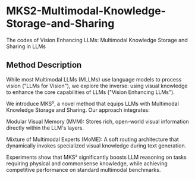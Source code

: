 # MKS2-Multimodal-Knowledge-Storage-and-Sharing
The codes of Vision Enhancing LLMs: Multimodal Knowledge Storage and Sharing in LLMs


## Method Description

While most Multimodal LLMs (MLLMs) use language models to process vision ("LLMs for Vision"), we explore the inverse: using visual knowledge to enhance the core capabilities of LLMs ("Vision Enhancing LLMs").

We introduce MKS², a novel method that equips LLMs with Multimodal Knowledge Storage and Sharing. Our approach integrates:

Modular Visual Memory (MVM): Stores rich, open-world visual information directly within the LLM's layers.

Mixture of Multimodal Experts (MoME): A soft routing architecture that dynamically invokes specialized visual knowledge during text generation.

Experiments show that MKS² significantly boosts LLM reasoning on tasks requiring physical and commonsense knowledge, while achieving competitive performance on standard multimodal benchmarks.

